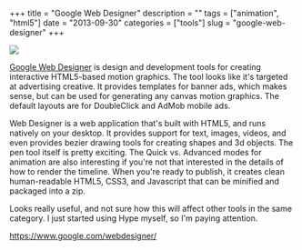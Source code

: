 +++
title = "Google Web Designer"
description = ""
tags = ["animation", "html5"]
date = "2013-09-30"
categories = ["tools"]
slug = "google-web-designer"
+++


<div class="tool-screenshot mb1"><a href="https://www.google.com/webdesigner/"><img id="bluga-thumbnail-2854" class="bluga-thumbnail custom" src="//media.konigi.com/bluga/
wt5249bdd981163_custom.jpg"/></a></div><p><a href="https://www.google.com/webdesigner/">Google Web Designer</a> is design and development tools for creating interactive HTML5-based motion graphics. The tool looks like it's targeted at advertising creative. It provides templates for banner ads, which makes sense, but can be used for generating any canvas motion graphics. The default layouts are for DoubleClick and AdMob mobile ads.</p>

<p>Web Designer is a web application that's built with HTML5, and runs natively on your desktop. It provides support for text, images, videos, and even provides bezier drawing tools for creating shapes and 3d objects. The pen tool itself is pretty exciting. The Quick vs. Advanced modes for animation are also interesting if you're not that interested in the details of how to render the timeline.  When you're ready to publish, it creates clean human-readable HTML5, CSS3, and Javascript that can be minified and packaged into a zip.</p>

<p>Looks really useful, and not sure how this will affect other tools in the same category. I just started using Hype myself, so I'm paying attention.</p>

  
<p><a href="https://www.google.com/webdesigner/">https://www.google.com/webdesigner/</a></p>
      
